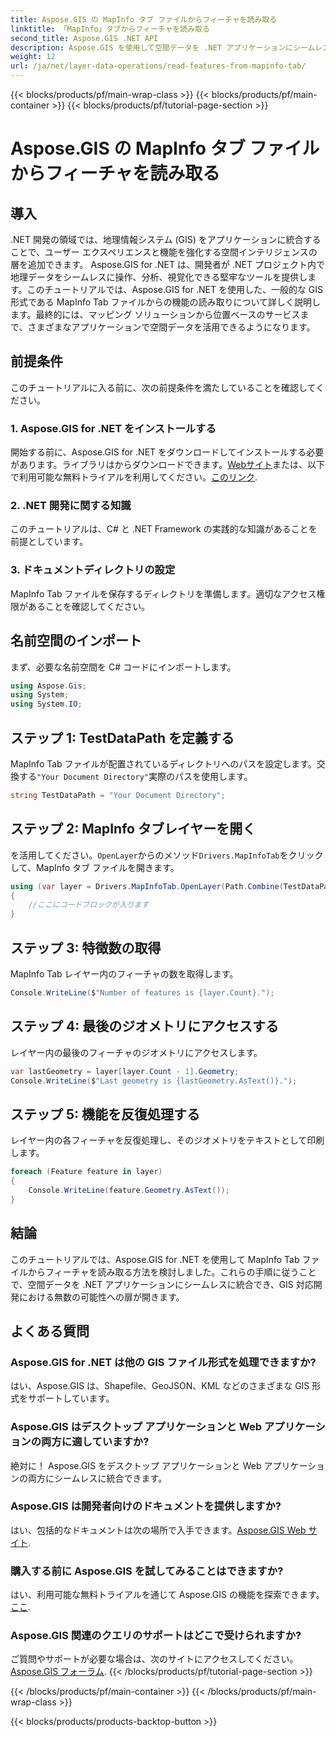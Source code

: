 ```yaml
---
title: Aspose.GIS の MapInfo タブ ファイルからフィーチャを読み取る
linktitle: 「MapInfo」タブからフィーチャを読み取る
second_title: Aspose.GIS .NET API
description: Aspose.GIS を使用して空間データを .NET アプリケーションにシームレスに統合し、MapInfo Tab ファイルからフィーチャを簡単に読み取る方法を学びます。
weight: 12
url: /ja/net/layer-data-operations/read-features-from-mapinfo-tab/
---
```


{{< blocks/products/pf/main-wrap-class >}}
{{< blocks/products/pf/main-container >}}
{{< blocks/products/pf/tutorial-page-section >}}

# Aspose.GIS の MapInfo タブ ファイルからフィーチャを読み取る

## 導入
.NET 開発の領域では、地理情報システム (GIS) をアプリケーションに統合することで、ユーザー エクスペリエンスと機能を強化する空間インテリジェンスの層を追加できます。 Aspose.GIS for .NET は、開発者が .NET プロジェクト内で地理データをシームレスに操作、分析、視覚化できる堅牢なツールを提供します。このチュートリアルでは、Aspose.GIS for .NET を使用した、一般的な GIS 形式である MapInfo Tab ファイルからの機能の読み取りについて詳しく説明します。最終的には、マッピング ソリューションから位置ベースのサービスまで、さまざまなアプリケーションで空間データを活用できるようになります。
## 前提条件
このチュートリアルに入る前に、次の前提条件を満たしていることを確認してください。
### 1. Aspose.GIS for .NET をインストールする
開始する前に、Aspose.GIS for .NET をダウンロードしてインストールする必要があります。ライブラリはからダウンロードできます。[Webサイト](https://releases.aspose.com/gis/net/)または、以下で利用可能な無料トライアルを利用してください。[このリンク](https://releases.aspose.com/).
### 2. .NET 開発に関する知識
このチュートリアルは、C# と .NET Framework の実践的な知識があることを前提としています。
### 3. ドキュメントディレクトリの設定
MapInfo Tab ファイルを保存するディレクトリを準備します。適切なアクセス権限があることを確認してください。

## 名前空間のインポート
まず、必要な名前空間を C# コードにインポートします。
```csharp
using Aspose.Gis;
using System;
using System.IO;
```

## ステップ 1: TestDataPath を定義する
MapInfo Tab ファイルが配置されているディレクトリへのパスを設定します。交換する`"Your Document Directory"`実際のパスを使用します。
```csharp
string TestDataPath = "Your Document Directory";
```
## ステップ 2: MapInfo タブレイヤーを開く
を活用してください。`OpenLayer`からのメソッド`Drivers.MapInfoTab`をクリックして、MapInfo タブ ファイルを開きます。
```csharp
using (var layer = Drivers.MapInfoTab.OpenLayer(Path.Combine(TestDataPath, "data.tab")))
{
    //ここにコードブロックが入ります
}
```
## ステップ 3: 特徴数の取得
MapInfo Tab レイヤー内のフィーチャの数を取得します。
```csharp
Console.WriteLine($"Number of features is {layer.Count}.");
```
## ステップ 4: 最後のジオメトリにアクセスする
レイヤー内の最後のフィーチャのジオメトリにアクセスします。
```csharp
var lastGeometry = layer[layer.Count - 1].Geometry;
Console.WriteLine($"Last geometry is {lastGeometry.AsText()}.");
```
## ステップ 5: 機能を反復処理する
レイヤー内の各フィーチャを反復処理し、そのジオメトリをテキストとして印刷します。
```csharp
foreach (Feature feature in layer)
{
    Console.WriteLine(feature.Geometry.AsText());
}
```

## 結論
このチュートリアルでは、Aspose.GIS for .NET を使用して MapInfo Tab ファイルからフィーチャを読み取る方法を検討しました。これらの手順に従うことで、空間データを .NET アプリケーションにシームレスに統合でき、GIS 対応開発における無数の可能性への扉が開きます。
## よくある質問
### Aspose.GIS for .NET は他の GIS ファイル形式を処理できますか?
はい、Aspose.GIS は、Shapefile、GeoJSON、KML などのさまざまな GIS 形式をサポートしています。
### Aspose.GIS はデスクトップ アプリケーションと Web アプリケーションの両方に適していますか?
絶対に！ Aspose.GIS をデスクトップ アプリケーションと Web アプリケーションの両方にシームレスに統合できます。
### Aspose.GIS は開発者向けのドキュメントを提供しますか?
はい、包括的なドキュメントは次の場所で入手できます。[Aspose.GIS Web サイト](https://reference.aspose.com/gis/net/).
### 購入する前に Aspose.GIS を試してみることはできますか?
はい、利用可能な無料トライアルを通じて Aspose.GIS の機能を探索できます。[ここ](https://releases.aspose.com/).
### Aspose.GIS 関連のクエリのサポートはどこで受けられますか?
ご質問やサポートが必要な場合は、次のサイトにアクセスしてください。[Aspose.GIS フォーラム](https://forum.aspose.com/c/gis/33).
{{< /blocks/products/pf/tutorial-page-section >}}

{{< /blocks/products/pf/main-container >}}
{{< /blocks/products/pf/main-wrap-class >}}

{{< blocks/products/products-backtop-button >}}
